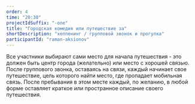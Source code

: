 ```yaml
---
order: 4
time: "20:30"
projectIdSuffix: "-one"
title: "Городская комедия или путешествие за"
shortDescription: "хеппенинг / групповой звонок и прогулка"
participantId: "raman-aksionov"
---
```


Все участники выбирают сами место для начала путешествия - это должен быть центр города (желательно) или место с хорошей связью. После группового звонка, оставаясь на связи, каждый начинает свое путешествие, цель которого найти место, где пропадает мобильная связь. После пребывания в этом месте каждый, по желанию, в любой форме оставляет краткое или пространное описание своего путешествия.

